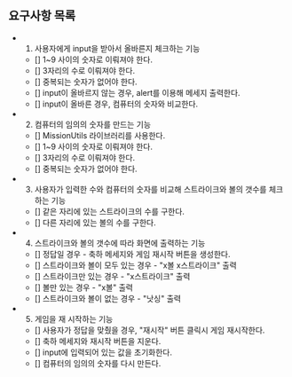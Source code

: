 ## 요구사항 목록

- 1. 사용자에게 input을 받아서 올바른지 체크하는 기능

  - [] 1~9 사이의 숫자로 이뤄져야 한다.
  - [] 3자리의 수로 이뤄져야 한다.
  - [] 중복되는 숫자가 없어야 한다.
  - [] input이 올바르지 않는 경우, alert를 이용해 메세지 출력한다.
  - [] input이 올바른 경우, 컴퓨터의 숫자와 비교한다.

- 2. 컴퓨터의 임의의 숫자를 만드는 기능

  - [] MissionUtils 라이브러리를 사용한다.
  - [] 1~9 사이의 숫자로 이뤄져야 한다.
  - [] 3자리의 수로 이뤄져야 한다.
  - [] 중복되는 숫자가 없어야 한다.

- 3. 사용자가 입력한 수와 컴퓨터의 숫자를 비교해 스트라이크와 볼의 갯수를 체크하는 기능

  - [] 같은 자리에 있는 스트라이크의 수를 구한다.
  - [] 다른 자리에 있는 볼의 수를 구한다.

- 4. 스트라이크와 볼의 갯수에 따라 화면에 출력하는 기능

  - [] 정답일 경우 - 축하 메세지와 게임 재시작 버튼을 생성한다.
  - [] 스트라이크와 볼이 모두 있는 경우 - "x볼 x스트라이크" 출력
  - [] 스트라이크만 있는 경우 - "x스트라이크" 출력
  - [] 볼만 있는 경우 - "x볼" 출력
  - [] 스트라이크와 볼이 없는 경우 - "낫싱" 출력

- 5. 게임을 재 시작하는 기능
  - [] 사용자가 정답을 맞췄을 경우, "재시작" 버튼 클릭시 게임 재시작한다.
  - [] 축하 메세지와 재시작 버튼을 지운다.
  - [] input에 입력되어 있는 값을 초기화한다.
  - [] 컴퓨터의 임의의 숫자를 다시 만든다.
